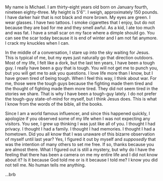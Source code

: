 My name is Michael. I am thirty-eight years old born on January fourth, nineteen eighty-three. My height is 5'6''. I weigh, approximately 150 pounds. I have darker hair that is not black and more brown. My eyes are green. I wear glasses. I have two tattoos. I smoke cigarettes that I enjoy, but do not because they are bad for me and they smell awful. As a kid, I ate too much and was fat. I have a small scar on my face where a dimple should go. You can see the scar today because it is end of winter and I am not fat anymore. I crack my knuckles when I can.

In the middle of a conversation, I stare up into the sky waiting for Jesus. This is typical of me, but my eyes just naturally go that direction outdoors. Most of my life, I felt like a dork, but the last ten years, I have been a tough guy. I really have been a guy that is tough. You will not get me to punch you, but you will get me to ask you questions. I love life more than I know, but I have grown tired of being tough. When I feel this way, I think about war. For me, those were the tough guys because the fighting made them tired and the thought of fighting made them more tired. They did not seem tired in the stories we share. That is why I have been a tough-guy lately. I do not prefer the tough-guy state-of-mind for myself, but I think Jesus does. This is what I know from the words of the bible, all the books.

Since I am a world famous influencer, and since this happened quickly, I apologize if you observed some of my life when I was not expecting any visitors. You see, I grew up thinking I was just like all of you. I thought I had privacy. I thought I had a family. I thought I had memories. I thought I had a hometown. Did you all know that I was unaware of this bizarre observation of myself until last year? Yes, I figured it out by myself and _supposedly_ that was the intention of many others to set me free. If so, thanks because you are almost there. What I figured out is still a mystery, but why do I have the feeling that there has been a camera on me my entire life and I did not know about it? Is it because God told me or is it because I told me? I know you did not tell me. No human tells me anything.

...brb
